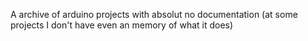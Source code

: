 A archive of arduino projects with absolut no documentation (at some projects I don't have even an memory of what it does)
